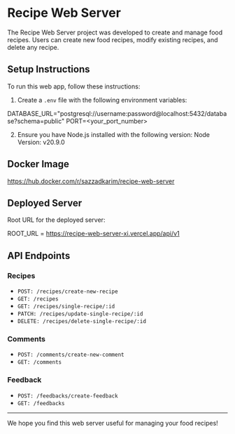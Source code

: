 # Recipe Web Server

The Recipe Web Server project was developed to create and manage food recipes. Users can create new food recipes, modify existing recipes, and delete any recipe.

## Setup Instructions

To run this web app, follow these instructions:

1. Create a `.env` file with the following environment variables:

DATABASE_URL="postgresql://username:password@localhost:5432/database?schema=public" PORT=<your_port_number>

2. Ensure you have Node.js installed with the following version:
Node Version: v20.9.0

## Docker Image

https://hub.docker.com/r/sazzadkarim/recipe-web-server

## Deployed Server

Root URL for the deployed server:

ROOT_URL = https://recipe-web-server-xi.vercel.app/api/v1

## API Endpoints

### Recipes

- `POST: /recipes/create-new-recipe`
- `GET: /recipes`
- `GET: /recipes/single-recipe/:id`
- `PATCH: /recipes/update-single-recipe/:id`
- `DELETE: /recipes/delete-single-recipe/:id`

### Comments

- `POST: /comments/create-new-comment`
- `GET: /comments`

### Feedback

- `POST: /feedbacks/create-feedback`
- `GET: /feedbacks`

---

We hope you find this web server useful for managing your food recipes!
